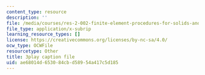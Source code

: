 ```yaml
---
content_type: resource
description: ''
file: /media/courses/res-2-002-finite-element-procedures-for-solids-and-structures-spring-2010/ae68014d653084cbd58954a417c5d185_Us2Myb5csu4.srt
file_type: application/x-subrip
learning_resource_types: []
license: https://creativecommons.org/licenses/by-nc-sa/4.0/
ocw_type: OCWFile
resourcetype: Other
title: 3play caption file
uid: ae68014d-6530-84cb-d589-54a417c5d185
---
```

